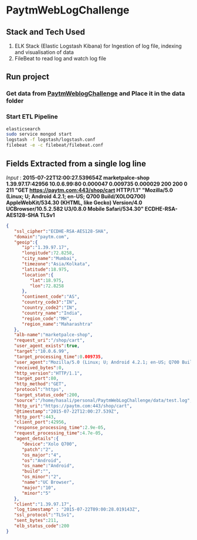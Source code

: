 # PaytmWebLogChallenge

## Stack and Tech Used 
   1. ELK Stack (Elastic Logstash Kibana) for Ingestion of log file, indexing and visualisation of data
   2. FileBeat to read log and watch log file

## Run project
 ### Get data from [PaytmWeblogChallenge](https://github.com/PaytmLabs/WeblogChallenge) and Place it in the data folder 

 ### Start ETL Pipeline 

```bash 
elasticsearch
sudo service mongod start
logstash -f logstash/logstash.conf
filebeat -e -c filebeat/filebeat.conf
```


## Fields Extracted from a single log line

*Input* :   **2015-07-22T12:00:27.539654Z marketpalce-shop 1.39.97.17:42956 10.0.6.99:80 0.000047 0.009735 0.000029 200 200 0 211 "GET https://paytm.com:443/shop/cart HTTP/1.1" "Mozilla/5.0 (Linux; U; Android 4.2.1; en-US; Q700 Build/XOLOQ700) AppleWebKit/534.30 (KHTML, like Gecko) Version/4.0 UCBrowser/10.5.2.582 U3/0.8.0 Mobile Safari/534.30" ECDHE-RSA-AES128-SHA TLSv1**

```json
{  
   "ssl_cipher":"ECDHE-RSA-AES128-SHA",
   "domain":"paytm.com",
   "geoip":{  
      "ip":"1.39.97.17",
      "longitude":72.8258,
      "city_name":"Mumbai",
      "timezone":"Asia/Kolkata",
      "latitude":18.975,
      "location":{  
         "lat":18.975,
         "lon":72.8258
      },
      "continent_code":"AS",
      "country_code3":"IN",
      "country_code2":"IN",
      "country_name":"India",
      "region_code":"MH",
      "region_name":"Maharashtra"
   },
   "alb-name":"marketpalce-shop",
   "request_uri":"/shop/cart",
   "user_agent_exists":true,
   "target":"10.0.6.99",
   "target_processing_time":0.009735,
   "user_agent":"Mozilla/5.0 (Linux; U; Android 4.2.1; en-US; Q700 Build/XOLOQ700) AppleWebKit/534.30 (KHTML, like Gecko) Version/4.0 UCBrowser/10.5.2.582 U3/0.8.0 Mobile Safari/534.30",
   "received_bytes":0,
   "http_version":"HTTP/1.1",
   "target_port":80,
   "http_method":"GET",
   "protocol":"https",
   "target_status_code":200,
   "source":"/home/hasali/personal/PaytmWebLogChallenge/data/test.log",
   "http_uri":"https://paytm.com:443/shop/cart",
   "@timestamp":"2015-07-22T12:00:27.539Z",
   "http_port":443,
   "client_port":42956,
   "response_processing_time":2.9e-05,
   "request_processing_time":4.7e-05,
   "agent_details":{  
      "device":"Xolo Q700",
      "patch":"2",
      "os_major":"4",
      "os":"Android",
      "os_name":"Android",
      "build":"",
      "os_minor":"2",
      "name":"UC Browser",
      "major":"10",
      "minor":"5"
   },
   "client":"1.39.97.17",
   "log_timestamp" : "2015-07-22T09:00:28.019143Z",
   "ssl_protocol":"TLSv1",
   "sent_bytes":211,
   "elb_status_code":200
}
```